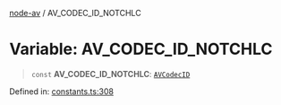 [node-av](../globals.md) / AV\_CODEC\_ID\_NOTCHLC

# Variable: AV\_CODEC\_ID\_NOTCHLC

> `const` **AV\_CODEC\_ID\_NOTCHLC**: [`AVCodecID`](../type-aliases/AVCodecID.md)

Defined in: [constants.ts:308](https://github.com/seydx/av/blob/f8631fc881b394300b1479f511d55cf1c370a87f/src/constants/constants.ts#L308)
